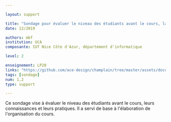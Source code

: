 ```yaml
---

layout: support

title: "Sondage pour évaluer le niveau des étudiants avant le cours, la restitution du sondage en cours et l'organisation qui en a résulté"
date: 12/2019

authors: mbf
institution: UCA
composante: IUT Nice Côte d'Azur, département d'informatique 

level: 2

enseignement: LP20
links: "https://github.com/ace-design/champlain/tree/master/assets/documents/LP20/2019-2020 - Qui êtes-vous_ Génie Logiciel - Google Forms.pdf" "https://github.com/ace-design/champlain/tree/master/assets/documents/LP20/intro.pdf"
tags: [sondage]
num: 1,2
type: support

---
```


Ce sondage vise à évaluer le niveau des étudiants avant le cours, leurs connaissances et leurs pratiques. Il a servi de base à l'élaboration de l'organisation du cours.
